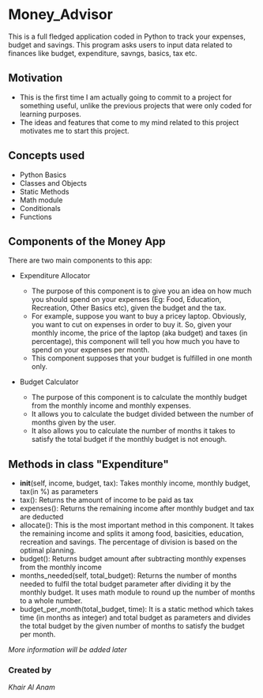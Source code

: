 # Money_Advisor

This is a full fledged application coded in Python to track your expenses, budget and savings. This program asks users to input data related to finances like budget, expenditure, savngs, basics, tax etc.

## Motivation
* This is the first time I am actually going to commit to a project for something useful, unlike the previous projects that were only coded for learning purposes.
* The ideas and features that come to my mind related to this project motivates me to start this project.

## Concepts used
* Python Basics
* Classes and Objects
* Static Methods
* Math module
* Conditionals
* Functions

## Components of the Money App
There are two main components to this app:

* Expenditure Allocator
  * The purpose of this component is to give you an idea on how much you should spend on your expenses (Eg: Food, Education, Recreation, Other Basics etc), given the budget and the tax.
  * For example, suppose you want to buy a pricey laptop. Obviously, you want to cut on expenses in order to buy it. So, given your monthly income, the price of the laptop (aka budget) and taxes (in percentage), this component will tell you how much you have to spend on your expenses per month.
  * This component supposes that your budget is fulfilled in one month only.

* Budget Calculator
  * The purpose of this component is to calculate the monthly budget from the monthly income and monthly expenses.
  * It allows you to calculate the budget divided between the number of months given by the user.
  * It also allows you to calculate the number of months it takes to satisfy the total budget if the monthly budget is not enough.

## Methods in class "Expenditure"
* __init__(self, income, budget, tax): Takes monthly income, monthly budget, tax(in %) as parameters
* tax(): Returns the amount of income to be paid as tax
* expenses(): Returns the remaining income after monthly budget and tax are deducted
* allocate(): This is the most important method in this component. It takes the remaining income and splits it among food, basicities, education, recreation and savings. The percentage of division is based on the optimal planning.
* budget(): Returns budget amount after subtracting monthly expenses from the monthly income
* months_needed(self, total_budget): Returns the number of months needed to fulfil the total budget parameter after dividing it by the monthly budget. It uses math module to round up the number of months to a whole number.
* budget_per_month(total_budget, time): It is a static method which takes time (in months as integer) and total budget as parameters and divides the total budget by the given number of months to satisfy the budget per month.

*More information will be added later*





### Created by
*Khair Al Anam*

